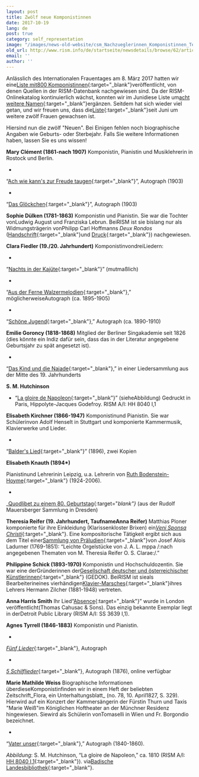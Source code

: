 ```yaml
---
layout: post
title: Zwölf neue Komponistinnen
date: 2017-10-19
lang: de
post: true
category: self_representation
image: "/images/news-old-website/csm_Nachzueglerinnen_Komponistinnen_Teil_II_bddc348214.jpg"
old_url: http://www.rism.info/de/startseite/newsdetails/browse/62/article/64/twelve-more-women-composers.html
email: ''
author: ''
---
```


Anlässlich des Internationalen Frauentages am 8. März 2017 hatten wir eine[Liste mit800 Komponistinnen](/events/2017/03/08/international-womens-day-women-composers-in.html){:target="_blank"}veröffentlicht, von denen Quellen in der RISM-Datenbank nachgewiesen sind. Da der RISM-Onlinekatalog kontinuierlich wächst, konnten wir im Junidiese Liste um[acht weitere Namen](http://www.rism.info/de/startseite/newsdetails/select/self_representation/article/64/eight-more-women-composers.html){:target="_blank"}ergänzen. Seitdem hat sich wieder viel getan, und wir freuen uns, dass die[Liste](https://docs.google.com/spreadsheets/d/1CsgG08vTu8wL8_K7EDNMlJ7QG904qEwy4vpkvrPBp6g){:target="_blank"}seit Juni um weitere zwölf Frauen gewachsen ist.

Hiersind nun die zwölf "Neuen". Bei Einigen fehlen noch biographische Angaben wie Geburts- oder Sterbejahr. Falls Sie weitere Informationen haben, lassen Sie es uns wissen!

**Mary Clément (1861-nach 1907)**
Komponistin, Pianistin und Musiklehrerin in Rostock und Berlin.

-

“[Ach wie kann's zur Freude taugen](https://opac.rism.info/search?id=1001021061){:target="_blank"}”, Autograph (1903)

-

“[Das Glöckchen](https://opac.rism.info/search?id=1001021064){:target="_blank"}”, Autograph (1903)

**Sophie Dülken (1781-1863)**
Komponistin und Pianistin. Sie war die Tochter vonLudwig August und Franziska Lebrun. BeiRISM ist sie bislang nur als Widmungsträgerin vonPhilipp Carl Hoffmanns _Deux Rondos_ ([Handschrift](https://opac.rism.info/search?id=452018997&Language=en){:target="_blank"}und [Druck](https://opac.rism.info/search?id=00000990029850&Language=en){:target="_blank"}) nachgewiesen.

**Clara Fiedler (19./20. Jahrhundert)**
KomponistinvondreiLiedern:

-

“[Nachts in der Kajüte](https://opac.rism.info/search?id=452017397&Language=en){:target="_blank"}” (mutmaßlich)

-

“[Aus der Ferne Walzermelodien](https://opac.rism.info/search?id=1001020102&Language=en){:target="_blank"},” möglicherweiseAutograph (ca. 1895-1905)

-

“[Schöne Jugend](https://opac.rism.info/search?id=1001021228&Language=en){:target="_blank"},” Autograph (ca. 1890-1910)


**Emilie Goroncy (1818-1868)**
Mitglied der Berliner Singakademie seit 1826 (dies könnte ein Indiz dafür sein, dass das in der Literatur angegebene Geburtsjahr zu spät angesetzt ist).

-

“[Das Kind und die Najade](https://opac.rism.info/search?id=1001016121&Language=en){:target="_blank"},” in einer Liedersammlung aus der Mitte des 19. Jahrhunderts

**S. M. Hutchinson**

- “[La gloire de Napoleon](https://opac.rism.info/search?id=00000991021170&Language=en){:target="_blank"}” (sieheAbbildung)
Gedruckt in Paris, Hippolyte-Jacques Godefroy. RISM A/I: HH 8040 I,1


**Elisabeth Kirchner (1866-1947)**
Komponistinund Pianistin. Sie war Schülerinvon Adolf Henselt in Stuttgart und komponierte Kammermusik, Klavierwerke und Lieder.

-

“[Balder's Lied](https://opac.rism.info/search?q=Elisabeth+Kirchner+balders&Language=en){:target="_blank"}” (1896), zwei Kopien

**Elisabeth Knauth (1894\*)**

Pianistinund Lehrerinin Leipzig, u.a. Lehrerin von [Ruth Bodenstein-Hoyme](https://de.wikipedia.org/wiki/Ruth_Bodenstein-Hoyme){:target="_blank"} (1924-2006).

-

_[Quodlibet zu einem 80. Geburtstag](https://opac.rism.info/search?id=1001016397&Language=en){:target="_blank"}_ (aus der Rudolf Mauersberger Sammlung in Dresden)


**Theresia Reifer (19. Jahrhundert, TaufnameAnna Reifer)**
Matthias Ploner komponierte für ihre Einkleidung (Klarissenkloster Brixen) ein[_Veni Sponsa Christi_](https://opac.rism.info/search?id=1001014411&Language=en){:target="_blank"}. Eine kompositorische Tätigkeit ergibt sich aus dem Titel einer[Sammlung von Präludien](https://opac.rism.info/search?id=1001014399&Language=en){:target="_blank"}von Josef Alois Ladurner (1769-1851): “Leichte Orgelstücke von J. A. L. mppa /:nach angegebenen Thematen von M. Theresia Reifer O. S. Clarae:/.”

**Philippine Schick (1893-1970)**
Komponistin und Hochschuldozentin. Sie war eine derGründerinnen der[Gesellschaft deutscher und österreichischer Künstlerinnen](http://gedok.de/08/){:target="_blank"} (GEDOK). BeiRISM ist sieals Bearbeiterineines vierhändigen[Klavier-Marsches](https://opac.rism.info/search?id=1001016008&Language=en){:target="_blank"}ihres Lehrers Hermann Zilcher (1881-1948) vertreten.

**Anna Harris Smith**
Ihr Lied“[Absence](https://opac.rism.info/search?id=00000991002557&Language=en){:target="_blank"}” wurde in London veröffentlicht(Thomas Cahusac & Sons). Das einzig bekannte Exemplar liegt in derDetroit Public Library (RISM A/I: SS 3639 I,1).

**Agnes Tyrrell (1846-1883)**
Komponistin und Pianistin.

-

[_Fünf Lieder_](https://opac.rism.info/search?id=1001020953&Language=en){:target="_blank"}, Autograph

-

[_5 Schilflieder_](https://opac.rism.info/search?id=1001021024&Language=en){:target="_blank"}, Autograph (1876), online verfügbar

**Marie Mathilde Weiss**
Biographische Informationen überdieseKomponistinfinden wir in einem Heft der beliebten Zeitschrift_Flora, ein Unterhaltungsblatt_ (no. 78, 10. April1827, S. 329). Hierwird auf ein Konzert der Kammersängerin der Fürstin Thurn und Taxis "Marie Weiß"im Königlichen Hoftheater an der Münchner Residenz hingewiesen. Siewird als Schülerin vonTomaselli in Wien und Fr. Borgondio bezeichnet.

-

“[Vater unser](https://opac.rism.info/search?id=1001008602&Language=en){:target="_blank"},” Autograph (1840-1860).

_Abbildung_: S. M. Hutchinson, “La gloire de Napoleon,” ca. 1810 (RISM A/I: [HH 8040 I,1](https://opac.rism.info/search?id=00000991021170&Language=en){:target="_blank"}). via[Badische Landesbibliothek](https://digital.blb-karlsruhe.de/blbihd/content/pageview/512229){:target="_blank"}.


